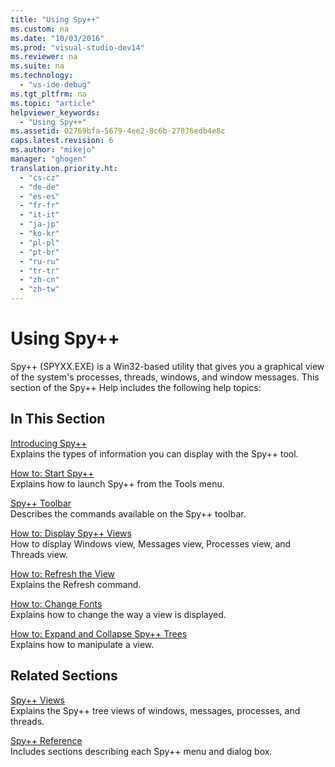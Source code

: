 ```yaml
---
title: "Using Spy++"
ms.custom: na
ms.date: "10/03/2016"
ms.prod: "visual-studio-dev14"
ms.reviewer: na
ms.suite: na
ms.technology: 
  - "vs-ide-debug"
ms.tgt_pltfrm: na
ms.topic: "article"
helpviewer_keywords: 
  - "Using Spy++"
ms.assetid: 02769bfa-5679-4ee2-8c6b-27876edb4e8c
caps.latest.revision: 6
ms.author: "mikejo"
manager: "ghogen"
translation.priority.ht: 
  - "cs-cz"
  - "de-de"
  - "es-es"
  - "fr-fr"
  - "it-it"
  - "ja-jp"
  - "ko-kr"
  - "pl-pl"
  - "pt-br"
  - "ru-ru"
  - "tr-tr"
  - "zh-cn"
  - "zh-tw"
---
```

# Using Spy++
Spy++ (SPYXX.EXE) is a Win32-based utility that gives you a graphical view of the system's processes, threads, windows, and window messages. This section of the Spy++ Help includes the following help topics:  
  
## In This Section  
 [Introducing Spy++](../debugger/introducing-spy--.md)  
 Explains the types of information you can display with the Spy++ tool.  
  
 [How to: Start Spy++](../debugger/how-to--start-spy--.md)  
 Explains how to launch Spy++ from the Tools menu.  
  
 [Spy++ Toolbar](../debugger/spy---toolbar.md)  
 Describes the commands available on the Spy++ toolbar.  
  
 [How to: Display Spy++ Views](../debugger/how-to--display-spy---views.md)  
 How to display Windows view, Messages view, Processes view, and Threads view.  
  
 [How to: Refresh the View](../debugger/how-to--refresh-the-view.md)  
 Explains the Refresh command.  
  
 [How to: Change Fonts](../debugger/how-to--change-fonts.md)  
 Explains how to change the way a view is displayed.  
  
 [How to: Expand and Collapse Spy++ Trees](../debugger/how-to--expand-and-collapse-spy---trees.md)  
 Explains how to manipulate a view.  
  
## Related Sections  
 [Spy++ Views](../debugger/spy---views.md)  
 Explains the Spy++ tree views of windows, messages, processes, and threads.  
  
 [Spy++ Reference](../debugger/spy---reference.md)  
 Includes sections describing each Spy++ menu and dialog box.